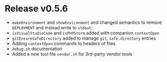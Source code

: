 # Release v0.5.6

- `makeEnvironment` and `showEnvironment` and changed semantics to remove `DEPLOYMENT` and instead write to `stdout`; 
- `isVisualStudioCode` and `isPHPStorm` added with companion `contextOpen`
- `gitEnsureSafeDirectory` added to manage `git`, `safe.directory` entries
- Adding `contextOpen` commands to headers of files
- `debug.sh` documentation
- Added a new tool file `vendor.sh` for 3rd-party vendor tools
